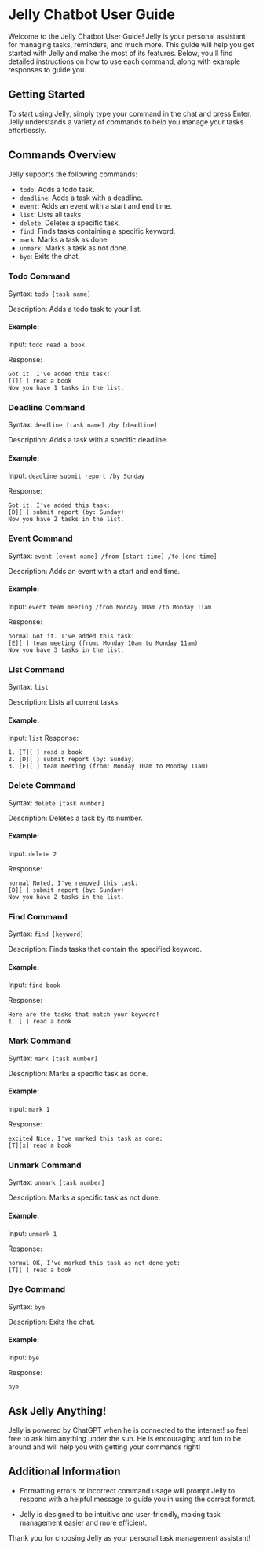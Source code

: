 # Jelly Chatbot User Guide
Welcome to the Jelly Chatbot User Guide! Jelly is your personal assistant for managing tasks, reminders, and much more. This guide will help you get started with Jelly and make the most of its features. Below, you'll find detailed instructions on how to use each command, along with example responses to guide you.

## Getting Started
To start using Jelly, simply type your command in the chat and press Enter. Jelly understands a variety of commands to help you manage your tasks effortlessly.

## Commands Overview
Jelly supports the following commands:

- `todo`: Adds a todo task.
- `deadline`: Adds a task with a deadline.
- `event`: Adds an event with a start and end time.
- `list`: Lists all tasks.
- `delete`: Deletes a specific task.
- `find`: Finds tasks containing a specific keyword.
- `mark`: Marks a task as done.
- `unmark`: Marks a task as not done.
- `bye`: Exits the chat.

### Todo Command
Syntax: `todo [task name]`

Description: Adds a todo task to your list.

#### Example:

Input: `todo read a book`

Response:
```
Got it. I've added this task: 
[T][ ] read a book 
Now you have 1 tasks in the list.
```

### Deadline Command
Syntax: `deadline [task name] /by [deadline]`

Description: Adds a task with a specific deadline.

#### Example:

Input: `deadline submit report /by Sunday`

Response:
```
Got it. I've added this task: 
[D][ ] submit report (by: Sunday) 
Now you have 2 tasks in the list.
```
### Event Command
Syntax: `event [event name] /from [start time] /to [end time]`

Description: Adds an event with a start and end time.

#### Example:
Input: `event team meeting /from Monday 10am /to Monday 11am`

Response:
```
normal Got it. I've added this task: 
[E][ ] team meeting (from: Monday 10am to Monday 11am) 
Now you have 3 tasks in the list.
```
### List Command
Syntax: `list`

Description: Lists all current tasks.

#### Example:
Input: `list`
Response:
```
1. [T][ ] read a book
2. [D][ ] submit report (by: Sunday)
3. [E][ ] team meeting (from: Monday 10am to Monday 11am)
```

### Delete Command
Syntax: `delete [task number]`

Description: Deletes a task by its number.
#### Example:
Input: `delete 2`

Response:
```
normal Noted, I've removed this task: 
[D][ ] submit report (by: Sunday) 
Now you have 2 tasks in the list.
```
### Find Command

Syntax: `find [keyword]`

Description: Finds tasks that contain the specified keyword.

#### Example:

Input: `find book`

Response:
```
Here are the tasks that match your keyword! 
1. [ ] read a book
```

### Mark Command

Syntax: `mark [task number]`

Description: Marks a specific task as done.

#### Example:

Input: `mark 1`

Response:
```
excited Nice, I've marked this task as done: 
[T][x] read a book
```

### Unmark Command

Syntax: `unmark [task number]`

Description: Marks a specific task as not done.

#### Example:

Input: `unmark 1`

Response:
```
normal OK, I've marked this task as not done yet: 
[T][ ] read a book
```

### Bye Command

Syntax: `bye`

Description: Exits the chat.

#### Example:

Input: `bye`

Response:
```
bye
```

## Ask Jelly Anything!

Jelly is powered by ChatGPT when he is connected to the internet! so feel free to ask him anything under the sun.
He is encouraging and fun to be around and will help you with getting your commands right!

## Additional Information

- Formatting errors or incorrect command usage will prompt Jelly to respond with a helpful message to guide you in using the correct format.

- Jelly is designed to be intuitive and user-friendly, making task management easier and more efficient.

Thank you for choosing Jelly as your personal task management assistant!